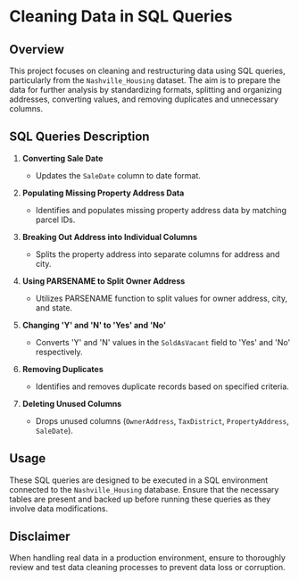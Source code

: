 # Cleaning Data in SQL Queries

## Overview
This project focuses on cleaning and restructuring data using SQL queries, particularly from the `Nashville_Housing` dataset. The aim is to prepare the data for further analysis by standardizing formats, splitting and organizing addresses, converting values, and removing duplicates and unnecessary columns.

## SQL Queries Description

1. **Converting Sale Date**
   - Updates the `SaleDate` column to date format.

2. **Populating Missing Property Address Data**
   - Identifies and populates missing property address data by matching parcel IDs.

3. **Breaking Out Address into Individual Columns**
   - Splits the property address into separate columns for address and city.

4. **Using PARSENAME to Split Owner Address**
   - Utilizes PARSENAME function to split values for owner address, city, and state.

5. **Changing 'Y' and 'N' to 'Yes' and 'No'**
   - Converts 'Y' and 'N' values in the `SoldAsVacant` field to 'Yes' and 'No' respectively.

6. **Removing Duplicates**
   - Identifies and removes duplicate records based on specified criteria.

7. **Deleting Unused Columns**
   - Drops unused columns (`OwnerAddress`, `TaxDistrict`, `PropertyAddress`, `SaleDate`).

## Usage
These SQL queries are designed to be executed in a SQL environment connected to the `Nashville_Housing` database. Ensure that the necessary tables are present and backed up before running these queries as they involve data modifications.

## Disclaimer
When handling real data in a production environment, ensure to thoroughly review and test data cleaning processes to prevent data loss or corruption.
